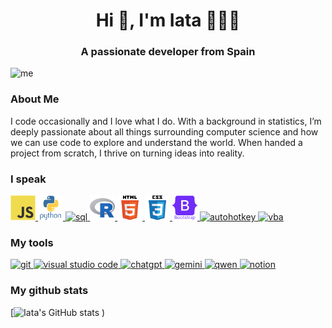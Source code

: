 <h1 align="center">Hi 👋, I'm Iata 👨🏽‍🍳</h1>
<h3 align="center">A passionate developer from Spain</h3>

![me](https://private-user-images.githubusercontent.com/202996907/497784694-adcb428e-2b82-4dd8-9d8c-0120e81e14e3.png?jwt=eyJ0eXAiOiJKV1QiLCJhbGciOiJIUzI1NiJ9.eyJpc3MiOiJnaXRodWIuY29tIiwiYXVkIjoicmF3LmdpdGh1YnVzZXJjb250ZW50LmNvbSIsImtleSI6ImtleTUiLCJleHAiOjE3NTk3NTEwNDAsIm5iZiI6MTc1OTc1MDc0MCwicGF0aCI6Ii8yMDI5OTY5MDcvNDk3Nzg0Njk0LWFkY2I0MjhlLTJiODItNGRkOC05ZDhjLTAxMjBlODFlMTRlMy5wbmc_WC1BbXotQWxnb3JpdGhtPUFXUzQtSE1BQy1TSEEyNTYmWC1BbXotQ3JlZGVudGlhbD1BS0lBVkNPRFlMU0E1M1BRSzRaQSUyRjIwMjUxMDA2JTJGdXMtZWFzdC0xJTJGczMlMkZhd3M0X3JlcXVlc3QmWC1BbXotRGF0ZT0yMDI1MTAwNlQxMTM5MDBaJlgtQW16LUV4cGlyZXM9MzAwJlgtQW16LVNpZ25hdHVyZT1jNTdiZmVkYWFjZTg1MzgyYmEyYWM1MzE3NTIzMTJmOWM4ZTdjMmI5ZjU5YmI1YzY1ZTNhMjU4MzAzYTQ5ZWEyJlgtQW16LVNpZ25lZEhlYWRlcnM9aG9zdCJ9.Nb6CrDC9c1XktrtQIyUSfbN_2Zih7J5bPVIVPh_qGg0)

### About Me

<p>I code occasionally and I love what I do. With a background in statistics, I’m deeply passionate about all things surrounding computer science and how we can use code to explore and understand the world. When handed a project from scratch, I thrive on turning ideas into reality.</p>

### I speak

<p align="left">
<a href="https://developer.mozilla.org/en-US/docs/Web/JavaScript" target="_blank">
<img src="https://raw.githubusercontent.com/devicons/devicon/master/icons/javascript/javascript-original.svg" alt="javascript" width="40" height="40"/>
</a>
<a href="https://www.python.org" target="_blank" rel="noreferrer">
<img src="https://raw.githubusercontent.com/devicons/devicon/master/icons/python/python-original-wordmark.svg" alt="python" width="40" height="40"/>
</a>
<a href="https://en.wikipedia.org/wiki/SQL" target="_blank" rel="noreferrer">
<img src="https://www.svgrepo.com/show/331760/sql-database-generic.svg" alt="sql" width="40" height="40"/>
</a>
<a href="https://www.r-project.org/" target="_blank" rel="noreferrer">
<img src="https://raw.githubusercontent.com/devicons/devicon/master/icons/r/r-original.svg" alt="r" width="40" height="40"/>
</a>
<a href="https://www.w3.org/html/" target="_blank">
<img src="https://raw.githubusercontent.com/devicons/devicon/master/icons/html5/html5-original-wordmark.svg" alt="html5" width="40" height="40"/>
</a>
<a href="https://www.w3schools.com/css/" target="_blank">
<img src="https://raw.githubusercontent.com/devicons/devicon/master/icons/css3/css3-original-wordmark.svg" alt="css3" width="40" height="40"/>
</a>
<a href="https://getbootstrap.com" target="_blank">
<img src="https://raw.githubusercontent.com/devicons/devicon/master/icons/bootstrap/bootstrap-plain-wordmark.svg" alt="bootstrap" width="40" height="40"/>
</a>
<a href="https://www.autohotkey.com/" target="_blank" rel="noreferrer">
<img src="https://www.svgrepo.com/show/373451/autohotkey.svg" alt="autohotkey" width="40" height="40"/>
</a>
<a href="https://learn.microsoft.com/en-us/office/vba/api/overview/" target="_blank" rel="noreferrer">
<img src="https://www.svgrepo.com/show/374159/vba.svg" alt="vba" width="40" height="40"/>
</a>
</p>


### My tools

<p align="left">
<a href="https://git-scm.com/" target="_blank">
<img src="https://www.vectorlogo.zone/logos/git-scm/git-scm-icon.svg" alt="git" width="40" height="40"/>
</a>
<a href="https://code.visualstudio.com/" target="_blank">
<img src="https://user-images.githubusercontent.com/12766483/129493491-fe6f8ccb-7d6a-4348-9212-8e06510d56b7.png" alt="visual studio code" width="40" height="40"/>
</a>
<a href="https://chat.openai.com/" target="_blank">
<img src="https://upload.wikimedia.org/wikipedia/commons/0/04/ChatGPT_logo.svg" alt="chatgpt" width="40" height="40"/>
</a>
<a href="https://gemini.google.com/" target="_blank">
<img src="https://upload.wikimedia.org/wikipedia/commons/8/8a/Google_Gemini_logo.svg" alt="gemini" width="40" height="40"/>
</a>
<a href="https://qwen.ai/" target="_blank">
<img src="https://upload.wikimedia.org/wikipedia/commons/6/69/Qwen_logo.svg" alt="qwen" width="40" height="40"/>
</a>
<a href="https://www.notion.so/" target="_blank">
<img src="https://www.svgrepo.com/show/521773/notion.svg" alt="notion" width="40" height="40"/>
</a>
</p>



### My github stats

[![Iata's GitHub stats](https://github-readme-stats.vercel.app/api?username=iata-lab&show_icons=true&theme=radical)
)
